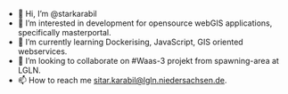 - 👋 Hi, I’m @starkarabil
- 👀 I’m interested in development for opensource webGIS applications, specifically masterportal.
- 🌱 I’m currently learning Dockerising, JavaScript, GIS oriented webservices.
- 💞️ I’m looking to collaborate on #Waas-3 projekt from spawning-area at LGLN.
- 📫 How to reach me sitar.karabil@lgln.niedersachsen.de.

<!---
starkarabil/starkarabil is a ✨ special ✨ repository because its `README.md` (this file) appears on your GitHub profile.
You can click the Preview link to take a look at your changes.
--->

